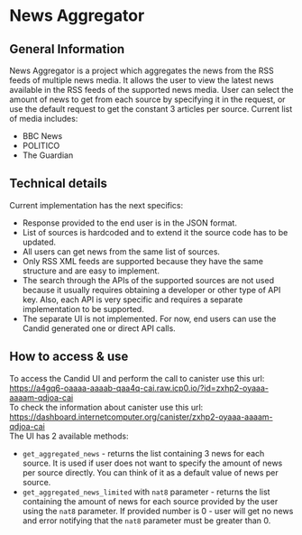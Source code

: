 # News Aggregator

## General Information
News Aggregator is a project which aggregates the news from the RSS feeds of multiple news media. It allows the user to view the latest news available in the RSS feeds of the supported news media. User can select the amount of news to get from each source by specifying it in the request, or use the default request to get the constant 3 articles per source. Current list of media includes:
- BBC News
- POLITICO
- The Guardian

## Technical details
Current implementation has the next specifics:
- Response provided to the end user is in the JSON format.
- List of sources is hardcoded and to extend it the source code has to be updated.
- All users can get news from the same list of sources.
- Only RSS XML feeds are supported because they have the same structure and are easy to implement.
- The search through the APIs of the supported sources are not used because it usually requires obtaining a developer or other type of API key. Also, each API is very specific and requires a separate implementation to be supported.
- The separate UI is not implemented. For now, end users can use the Candid generated one or direct API calls.

## How to access & use
To access the Candid UI and perform the call to canister use this url: https://a4gq6-oaaaa-aaaab-qaa4q-cai.raw.icp0.io/?id=zxhp2-oyaaa-aaaam-qdjoa-cai <br>
To check the information about canister use this url: https://dashboard.internetcomputer.org/canister/zxhp2-oyaaa-aaaam-qdjoa-cai <br>
The UI has 2 available methods:
- ``get_aggregated_news`` - returns the list containing 3 news for each source. It is used if user does not want to specify the amount of news per source directly. You can think of it as a default value of news per source.
- ``get_aggregated_news_limited`` with ``nat8`` parameter - returns the list containing the amount of news for each source provided by the user using the ``nat8`` parameter. If provided number is 0 - user will get no news and error notifying that the ``nat8`` parameter must be greater than 0.
